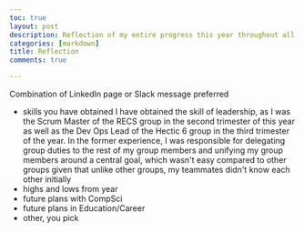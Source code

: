 ```yaml
---
toc: true
layout: post
description: Reflection of my entire progress this year throughout all 3 trimesters of CSP
categories: [markdown]
title: Reflection
comments: true

---
```

Combination of LinkedIn page or Slack message preferred

- skills you have obtained
I have obtained the skill of leadership, as I was the Scrum Master of the RECS group in the second trimester of this year as well as the Dev Ops Lead of the Hectic 6 group in the third trimester of the year. In the former experience, I was responsible for delegating group duties to the rest of my group members and unifying my group members around a central goal, which wasn't easy compared to other groups given that unlike other groups, my teammates didn't know each other initially
- highs and lows from year
- future plans with CompSci
- future plans in Education/Career
- other, you pick
